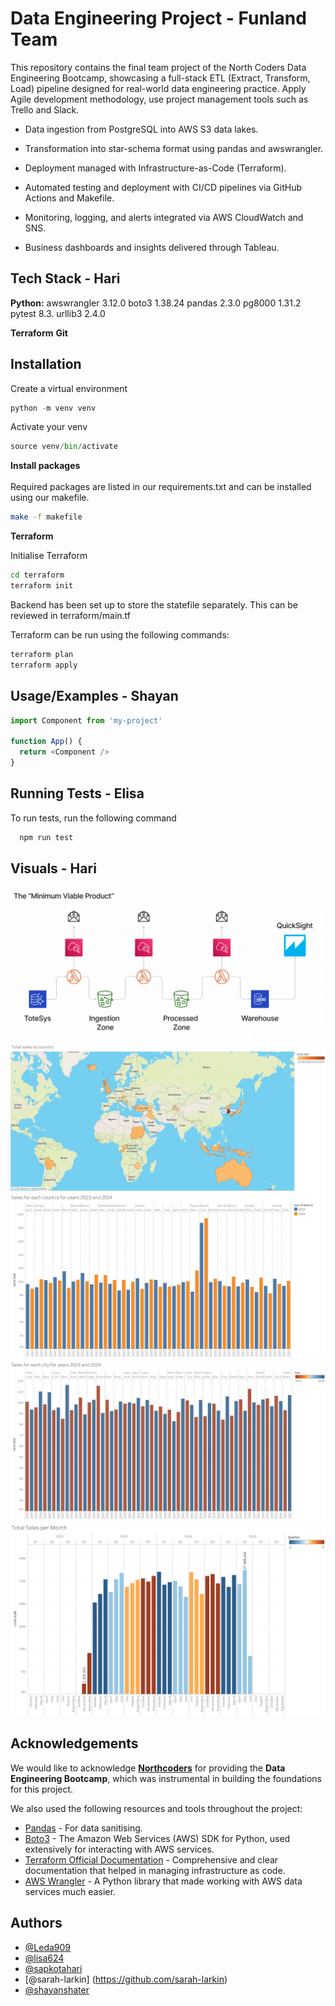 # Data Engineering Project - Funland Team

This repository contains the final team project of the North Coders Data Engineering Bootcamp, showcasing a full-stack ETL (Extract, Transform, Load) pipeline designed for real-world data engineering practice.
Apply Agile development methodology, use project management tools such as Trello and Slack.

- Data ingestion from PostgreSQL into AWS S3 data lakes.

- Transformation into star-schema format using pandas and awswrangler.

- Deployment managed with Infrastructure-as-Code (Terraform).

- Automated testing and deployment with CI/CD pipelines via GitHub Actions and Makefile.

- Monitoring, logging, and alerts integrated via AWS CloudWatch and SNS.

- Business dashboards and insights delivered through Tableau.

## Tech Stack - Hari

**Python:**
awswrangler 3.12.0
boto3 1.38.24
pandas 2.3.0
pg8000 1.31.2
pytest 8.3.
urllib3 2.4.0

**Terraform**
**Git**



## Installation 

Create a virtual environment 

```python 
python -m venv venv 
```
Activate your venv

```python 
source venv/bin/activate
```
**Install packages** <br><br>
Required packages are listed in our requirements.txt and can be installed using our makefile. 

```bash
make -f makefile
``` 

**Terraform** 

Initialise Terraform 

```bash
cd terraform
terraform init 
```
Backend has been set up to store the statefile separately. This can be reviewed in terraform/main.tf

Terraform can be run using the following commands: 
```bash 
terraform plan 
terraform apply
```

    
## Usage/Examples  - Shayan

```javascript
import Component from 'my-project'

function App() {
  return <Component />
}
```


## Running Tests - Elisa

To run tests, run the following command

```bash
  npm run test
```


## Visuals - Hari

![ETL Pipeline](images/mvp.png)
![Map](images/Map.png)
![Sales by Country](images/CountrySales.png)
![Sales by City](images/CitySales.png)
![Sales by Month](images/SalesMonth.png)


## Acknowledgements

We would like to acknowledge **[Northcoders](https://www.northcoders.com/)** for providing the **Data Engineering Bootcamp**, which was instrumental in building the foundations for this project.  


We also used the following resources and tools throughout the project:
- [Pandas](https://pandas.pydata.org/docs/index.html) - For data sanitising.
- [Boto3](https://boto3.amazonaws.com/v1/documentation/api/latest/index.html) - The Amazon Web Services (AWS) SDK for Python, used extensively for interacting with AWS services.
- [Terraform Official Documentation](https://developer.hashicorp.com/terraform/docs) - Comprehensive and clear documentation that helped in managing infrastructure as code.
- [AWS Wrangler](https://aws-data-wrangler.readthedocs.io/en/stable/) - A Python library that made working with AWS data services much easier.


## Authors

- [@Leda909](https://github.com/Leda909)
- [@lisa624](https://github.com/lisa624)
- [@sapkotahari](https://github.com/sapkotahari)
- [@sarah-larkin] (https://github.com/sarah-larkin)
- [@shayanshater](https://github.com/shayanshater)



